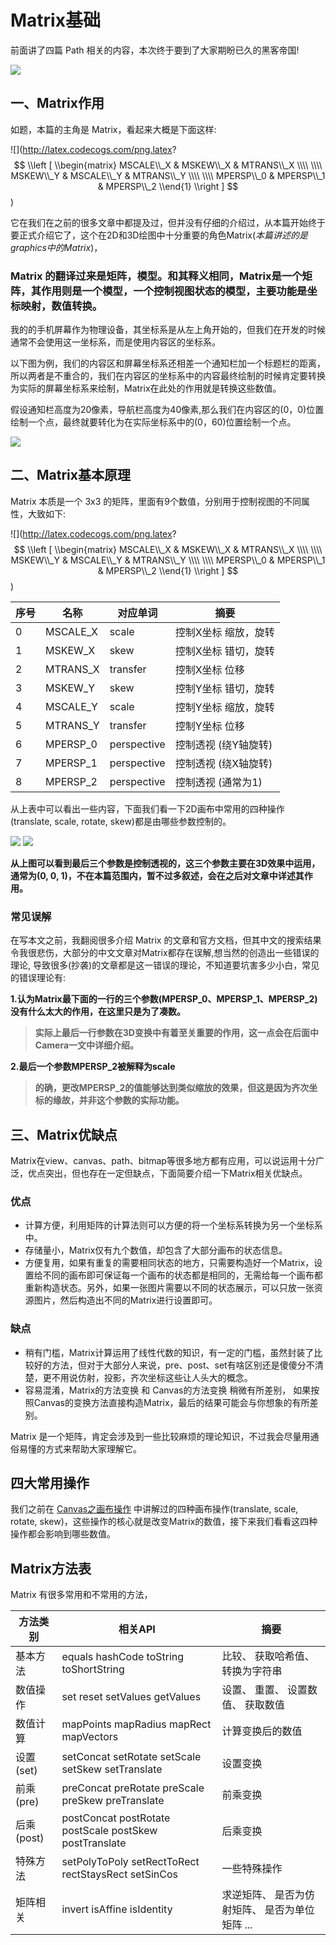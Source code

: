 # Matrix基础


前面讲了四篇 Path 相关的内容，本次终于要到了大家期盼已久的黑客帝国!

![](http://ww1.sinaimg.cn/large/005Xtdi2jw1f4oyx5i8wbj308c0bj3zz.jpg)

## 一、Matrix作用

如题，本篇的主角是 Matrix，看起来大概是下面这样:

![](http://latex.codecogs.com/png.latex?
$$
\\left [ 
\\begin{matrix} 
MSCALE\\_X & MSKEW\\_X & MTRANS\\_X \\\\
\\\\
MSKEW\\_Y & MSCALE\\_Y & MTRANS\\_Y \\\\
\\\\
MPERSP\\_0 & MPERSP\\_1 & MPERSP\\_2 
\\end{1} 
\\right ] 
$$)

它在我们在之前的很多文章中都提及过，但并没有仔细的介绍过，从本篇开始终于要正式介绍它了，这个在2D和3D绘图中十分重要的角色Matrix(_本篇讲述的是graphics中的Matrix_)，

### Matrix 的翻译过来是矩阵，模型。和其释义相同，Matrix是一个矩阵，其作用则是一个模型，一个控制视图状态的模型，主要功能是坐标映射，数值转换。

我的的手机屏幕作为物理设备，其坐标系是从左上角开始的，但我们在开发的时候通常不会使用这一坐标系，而是使用内容区的坐标系。

以下图为例，我们的内容区和屏幕坐标系还相差一个通知栏加一个标题栏的距离，所以两者是不重合的，我们在内容区的坐标系中的内容最终绘制的时候肯定要转换为实际的屏幕坐标系来绘制，Matrix在此处的作用就是转换这些数值。

>
假设通知栏高度为20像素，导航栏高度为40像素,那么我们在内容区的(0，0)位置绘制一个点，最终就要转化为在实际坐标系中的(0，60)位置绘制一个点。


![](http://ww4.sinaimg.cn/large/005Xtdi2jw1f624vi3eb6j30rs0goab5.jpg)


## 二、Matrix基本原理

Matrix 本质是一个 3x3 的矩阵，里面有9个数值，分别用于控制视图的不同属性，大致如下:

![](http://latex.codecogs.com/png.latex?
$$
\\left [ 
\\begin{matrix} 
MSCALE\\_X & MSKEW\\_X & MTRANS\\_X \\\\
\\\\
MSKEW\\_Y & MSCALE\\_Y & MTRANS\\_Y \\\\
\\\\
MPERSP\\_0 & MPERSP\\_1 & MPERSP\\_2 
\\end{1} 
\\right ] 
$$)


序号 | 名称     | 对应单词    | 摘要
-----|----------|-------------|--------------
  0  | MSCALE_X | scale       | 控制X坐标 缩放，旋转
  1  | MSKEW_X  | skew        | 控制X坐标 错切，旋转
  2  | MTRANS_X | transfer    | 控制X坐标 位移
  3  | MSKEW_Y  | skew        | 控制Y坐标 错切，旋转
  4  | MSCALE_Y | scale       | 控制Y坐标 缩放，旋转
  5  | MTRANS_Y | transfer    | 控制Y坐标 位移
  6  | MPERSP_0 | perspective | 控制透视  (绕Y轴旋转)
  7  | MPERSP_1 | perspective | 控制透视  (绕X轴旋转)
  8  | MPERSP_2 | perspective | 控制透视  (通常为1)

从上表中可以看出一些内容，下面我们看一下2D画布中常用的四种操作(translate, scale, rotate, skew)都是由哪些参数控制的。

![](http://ww2.sinaimg.cn/large/005Xtdi2jw1f60gwrhlnyj30c008zdgy.jpg)
![](http://ww2.sinaimg.cn/large/005Xtdi2jw1f633hvklfnj30c008zdge.jpg)

>
**从上图可以看到最后三个参数是控制透视的，这三个参数主要在3D效果中运用，通常为(0, 0, 1)，不在本篇范围内，暂不过多叙述，会在之后对文章中详述其作用。**

### 常见误解

在写本文之前，我翻阅很多介绍 Matrix 的文章和官方文档，但其中文的搜索结果令我很悲伤，大部分的中文文章对Matrix都存在误解,想当然的创造出一些错误的理论, 导致很多(抄袭)的文章都是这一错误的理论，不知道要坑害多少小白，常见的错误理论有:

**1.认为Matrix最下面的一行的三个参数(MPERSP_0、MPERSP_1、MPERSP_2)没有什么太大的作用，在这里只是为了凑数。**

> **实际上最后一行参数在3D变换中有着至关重要的作用，这一点会在后面中Camera一文中详细介绍。**

**2.最后一个参数MPERSP_2被解释为scale**

> **的确，更改MPERSP_2的值能够达到类似缩放的效果，但这是因为齐次坐标的缘故，并非这个参数的实际功能。**


## 三、Matrix优缺点

Matrix在view、canvas、path、bitmap等很多地方都有应用，可以说运用十分广泛，优点突出，但也存在一定但缺点，下面简要介绍一下Matrix相关优缺点。

### 优点

* 计算方便，利用矩阵的计算法则可以方便的将一个坐标系转换为另一个坐标系中。
* 存储量小，Matrix仅有九个数值，却包含了大部分画布的状态信息。
* 方便复用，如果有重复的需要相同状态的地方，只需要构造好一个Matrix，设置给不同的画布即可保证每一个画布的状态都是相同的，无需给每一个画布都重新构造状态。另外，如果一张图片需要以不同的状态展示，可以只放一张资源图片，然后构造出不同的Matrix进行设置即可。

### 缺点

* 稍有门槛，Matrix计算运用了线性代数的知识，有一定的门槛，虽然封装了比较好的方法，但对于大部分人来说，pre、post、set有啥区别还是傻傻分不清楚，更不用说仿射，投影，齐次坐标这些让人头大的概念。
* 容易混淆，Matrix的方法变换 和 Canvas的方法变换 稍微有所差别， 如果按照Canvas的变换方法直接构造Matrix，最后的结果可能会与你想象的有所差别。





Matrix 是一个矩阵，肯定会涉及到一些比较麻烦的理论知识，不过我会尽量用通俗易懂的方式来帮助大家理解它。

## 四大常用操作

我们之前在 [Canvas之画布操作](https://github.com/GcsSloop/AndroidNote/blob/master/CustomView/Advance/%5B3%5DCanvas_Convert.md) 中讲解过的四种画布操作(translate, scale, rotate, skew)，这些操作的核心就是改变Matrix的数值，接下来我们看看这四种操作都会影响到哪些数值。














## Matrix方法表

Matrix 有很多常用和不常用的方法，

方法类别   | 相关API                                                 | 摘要
-----------|---------------------------------------------------------|------------------------
基本方法   | equals hashCode toString toShortString                  | 比较、 获取哈希值、 转换为字符串
数值操作   | set reset setValues getValues                           | 设置、 重置、 设置数值、 获取数值
数值计算   | mapPoints mapRadius mapRect mapVectors                  | 计算变换后的数值
设置(set)  | setConcat setRotate setScale setSkew setTranslate       | 设置变换
前乘(pre)  | preConcat preRotate preScale preSkew preTranslate       | 前乘变换
后乘(post) | postConcat postRotate postScale postSkew postTranslate  | 后乘变换
特殊方法   | setPolyToPoly setRectToRect rectStaysRect setSinCos     | 一些特殊操作
矩阵相关   | invert isAffine isIdentity                              | 求逆矩阵、 是否为仿射矩阵、 是否为单位矩阵 ...















